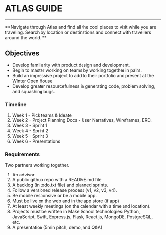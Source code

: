 #                                           **ATLAS GUIDE**

---

**Navigate through Atlas and find all the cool places to visit while you are traveling. Search by location or destinations and connect with travellers around the world. **

## Objectives

* Develop familiarity with product design and development.
* Begin to master working on teams by working together in pairs.
* Build an impressive project to add to their portfolio and present at the Winter Open House
* Develop greater resourcefulness in generating code, problem solving, and squashing bugs.



### Timeline

1. Week 1 - Pick teams & Ideate
2. Week 2 - Project Planning Docs - User Narratives, Wireframes, ERD.
3. Week 3 - Sprint 1
4. Week 4 - Sprint 2
5. Week 5 - Sprint 3
6. Week 6 - Presentations

### Requirements 

Two partners working together.

1. An advisor.
2. A public github repo with a README.md file
3. A backlog \(in todo.txt file\) and planned sprints.
4. Follow a versioned release process \(v1, v2, v3, v4\).
5. Be mobile responsive or be a mobile app.
6. Must be live on the web and in the app store \(if app\)
7. At least weekly meetings \(on the calendar with a time and location\).
8. Projects must be written in Make School technologies: Python, JavaScript, Swift, Express.js, Flask, React.js, MongoDB, PostgreSQL, etc.
9. A presentation \(5min pitch, demo, and Q&A\)





